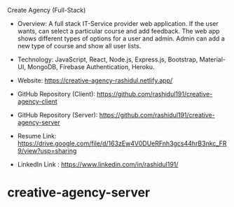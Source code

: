 Create Agency (Full-Stack)
* Overview: A full stack IT-Service provider web application. If the user wants, can select a particular course and add feedback. The web app shows different types of options for a user and admin. Admin can add a new type of course and show all user lists.

* Technology: JavaScript, React, Node.js, Express.js, Bootstrap, Material-UI, MongoDB, Firebase Authentication, Heroku.
* Website: https://creative-agency-rashidul.netlify.app/
* GitHub Repository (Client): https://github.com/rashidul191/creative-agency-client
* GitHub Repository (Server): https://github.com/rashidul191/creative-agency-server
* Resume Link: https://drive.google.com/file/d/163zEw4V0DUeRFnh3gcs44hrB3nkc_FR9/view?usp=sharing
* LinkedIn Link : https://www.linkedin.com/in/rashidul191/



# creative-agency-server
